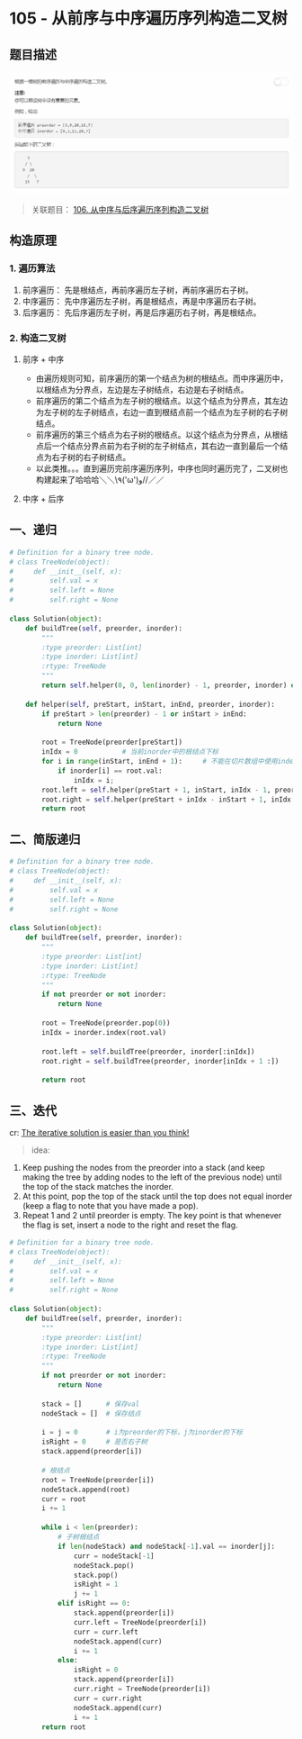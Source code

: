 # 105 - 从前序与中序遍历序列构造二叉树
## 题目描述
![problem](images/105.png)

>关联题目： [106. 从中序与后序遍历序列构造二叉树](https://github.com/Rosevil1874/LeetCode/tree/master/Python-Solution/106_Construct-Binary-Tree-from-Inorder-and-Postorder-Traversal)

## 构造原理
### 1. 遍历算法
1. 前序遍历： 先是根结点，再前序遍历左子树，再前序遍历右子树。
2. 中序遍历： 先中序遍历左子树，再是根结点，再是中序遍历右子树。
3. 后序遍历： 先后序遍历左子树，再是后序遍历右子树，再是根结点。

### 2. 构造二叉树
1. 前序 + 中序
    - 由遍历规则可知，前序遍历的第一个结点为树的根结点。而中序遍历中，以根结点为分界点，左边是左子树结点，右边是右子树结点。
    - 前序遍历的第二个结点为左子树的根结点。以这个结点为分界点，其左边为左子树的左子树结点，右边一直到根结点前一个结点为左子树的右子树结点。
    - 前序遍历的第三个结点为右子树的根结点。以这个结点为分界点，从根结点后一个结点分界点前为右子树的左子树结点，其右边一直到最后一个结点为右子树的右子树结点。
    - 以此类推。。。直到遍历完前序遍历序列，中序也同时遍历完了，二叉树也构建起来了哈哈哈＼＼\٩('ω')و//／／

2. 中序 + 后序

## 一、递归
```python
# Definition for a binary tree node.
# class TreeNode(object):
#     def __init__(self, x):
#         self.val = x
#         self.left = None
#         self.right = None

class Solution(object):
    def buildTree(self, preorder, inorder):
        """
        :type preorder: List[int]
        :type inorder: List[int]
        :rtype: TreeNode
        """
        return self.helper(0, 0, len(inorder) - 1, preorder, inorder) or None

    def helper(self, preStart, inStart, inEnd, preorder, inorder):
        if preStart > len(preorder) - 1 or inStart > inEnd:
            return None

        root = TreeNode(preorder[preStart])
        inIdx = 0           # 当前inorder中的根结点下标
        for i in range(inStart, inEnd + 1):     # 不能在切片数组中使用index确定下标，因为这样下标就是从0开始而不是在[inStart, inEnd]这个范围内了
            if inorder[i] == root.val:
                inIdx = i;
        root.left = self.helper(preStart + 1, inStart, inIdx - 1, preorder, inorder)        
        root.right = self.helper(preStart + inIdx - inStart + 1, inIdx + 1, inEnd, preorder, inorder)
        return root
```

## 二、简版递归
```python
# Definition for a binary tree node.
# class TreeNode(object):
#     def __init__(self, x):
#         self.val = x
#         self.left = None
#         self.right = None

class Solution(object):
    def buildTree(self, preorder, inorder):
        """
        :type preorder: List[int]
        :type inorder: List[int]
        :rtype: TreeNode
        """
        if not preorder or not inorder:
            return None

        root = TreeNode(preorder.pop(0))
        inIdx = inorder.index(root.val)

        root.left = self.buildTree(preorder, inorder[:inIdx])
        root.right = self.buildTree(preorder, inorder[inIdx + 1 :])

        return root
```

## 三、迭代
cr: [The iterative solution is easier than you think!](https://leetcode.com/problems/construct-binary-tree-from-preorder-and-inorder-traversal/discuss/34555/The-iterative-solution-is-easier-than-you-think!)
>idea:
1. Keep pushing the nodes from the preorder into a stack (and keep making the tree by adding nodes to the left of the previous node) until the top of the stack matches the inorder.
2. At this point, pop the top of the stack until the top does not equal inorder (keep a flag to note that you have made a pop).
3. Repeat 1 and 2 until preorder is empty. The key point is that whenever the flag is set, insert a node to the right and reset the flag.

```python
# Definition for a binary tree node.
# class TreeNode(object):
#     def __init__(self, x):
#         self.val = x
#         self.left = None
#         self.right = None

class Solution(object):
    def buildTree(self, preorder, inorder):
        """
        :type preorder: List[int]
        :type inorder: List[int]
        :rtype: TreeNode
        """
        if not preorder or not inorder:
            return None

        stack = []      # 保存val
        nodeStack = []  # 保存结点

        i = j = 0       # i为preorder的下标，j为inorder的下标
        isRight = 0     # 是否右子树
        stack.append(preorder[i])

        # 根结点
        root = TreeNode(preorder[i])
        nodeStack.append(root)
        curr = root
        i += 1

        while i < len(preorder):
            # 子树根结点
            if len(nodeStack) and nodeStack[-1].val == inorder[j]:
                curr = nodeStack[-1]
                nodeStack.pop()
                stack.pop()
                isRight = 1
                j += 1
            elif isRight == 0:
                stack.append(preorder[i])
                curr.left = TreeNode(preorder[i])
                curr = curr.left
                nodeStack.append(curr)
                i += 1
            else:
                isRight = 0
                stack.append(preorder[i])
                curr.right = TreeNode(preorder[i])
                curr = curr.right
                nodeStack.append(curr)
                i += 1
        return root
```